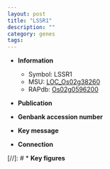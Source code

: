 ```yaml
---
layout: post
title: "LSSR1"
description: ""
category: genes
tags: 
---
```


* **Information**  
    + Symbol: LSSR1  
    + MSU: [LOC_Os02g38260](http://rice.uga.edu/cgi-bin/ORF_infopage.cgi?orf=LOC_Os02g38260)  
    + RAPdb: [Os02g0596200](http://rapdb.dna.affrc.go.jp/viewer/gbrowse_details/irgsp1?name=Os02g0596200)  

* **Publication**  

* **Genbank accession number**  

* **Key message**  

* **Connection**  

[//]: # * **Key figures**  



